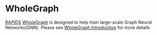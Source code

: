 # WholeGraph

[RAPIDS](https://rapids.ai) [WholeGraph](https://github.com/rapidsai/wholegraph) is designed to help train large-scale Graph Neural Networks(GNN).
Please see [WholeGraph Introduction](https://github.com/rapidsai/wholegraph/blob/main/README.md) for more details